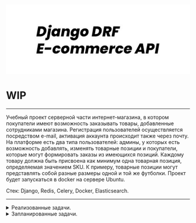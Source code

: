 ![drf_e_commerce](/drf_e.jpg)
# WIP
___
Учебный проект серверной части интернет-магазина, в котором покупатели имеют возможность заказывать товары, добавленные сотрудниками магазина. Регистрация пользователей осуществляется посредством e-mail, активация аккаунта происходит также через почту. На платформе есть два типа пользователей: админы, у которых есть возможность добавлять, изменять товарные позиции и покупатели, которые могут формировать заказы из имеющихся позиций. Каждому товару должна быть присвоена как минимум одна товарная позиция, определяемая значением SKU. К примеру, товарные позиции могут представлять собой разные размеры одной и той же футболки.  Проект будет запускаться в docker на сервере Ubuntu.

Стек: Django, Redis, Celery, Docker, Elasticsearch.
___
<details>
<summary>Реализованные задачи.</summary>
    &check; готов костяк базы данных: Order, Product, ProductUnit, M2M model tables<br>
    &check; имплементирована расширенная модель пользователей<br>
    &check; сериализаторы и вьюсеты для модели товаров и заказа<br>
    &check; возможность создания заказа покупателем<br>
    &check; настройка Docker-compose<br>
    &check; jwt-аутентификация<br>
    &check; разграничение прав пользователей на доступ к информации.
</details>

<details>
<summary>Запланированные задачи.</summary>
    - реализация логики остатков товара, невозможность создания модели заказа при отсутствующих позициях
    - статистика продаж
    - написание юнит-тестов<br>
    - имплементация jwt-аутентификации, хранение токенов в Redis<br>
    - активация аккаунта посредством почты<br>
    - добавление промо-акций на товары <br>
</details>
